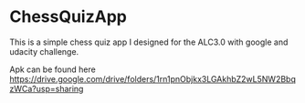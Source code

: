 # ChessQuizApp
This is a simple chess quiz app I designed for the ALC3.0 with google and udacity challenge.

Apk can be found here https://drive.google.com/drive/folders/1rn1pnObjkx3LGAkhbZ2wL5NW2BbqzWCa?usp=sharing
